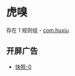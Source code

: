 # 虎嗅

存在 1 规则组 - [com.huxiu](/src/apps/com.huxiu.ts)

## 开屏广告

- [快照-0](https://gkd-kit.songe.li/import/12776004)
